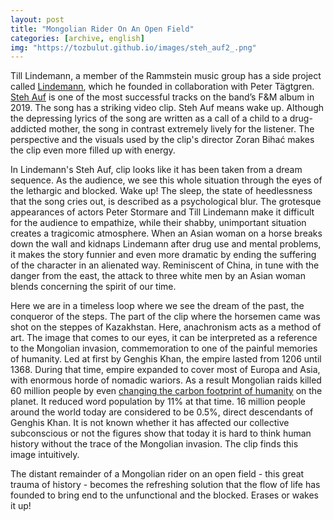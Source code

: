 ```yaml
---
layout: post
title: "Mongolian Rider On An Open Field"
categories: [archive, english]
img: "https://tozbulut.github.io/images/steh_auf2_.png"
---
```


Till Lindemann, a member of the Rammstein music group has a side project called [Lindemann](), which he founded in collaboration with Peter Tägtgren. [Steh Auf](https://www.youtube.com/watch?v=hiOjK992bPU) is one of the most successful tracks on the band’s F&M album in 2019. The song has a striking video clip. Steh Auf means wake up. Although the depressing lyrics of the song are written as a call of a child to a drug-addicted mother, the song in contrast extremely lively for the listener. The perspective and the visuals used by the clip's director Zoran Bihać makes the clip even more filled up with energy.

In Lindemann's Steh Auf, clip looks like it has been taken from a dream sequence. As the audience, we see this whole situation through the eyes of the lethargic and blocked. Wake up! The sleep, the state of heedlessness that the song cries out, is described as a psychological blur. The grotesque appearances of actors Peter Stormare and Till Lindemann make it difficult for the audience to empathize, while their shabby, unimportant situation creates a tragicomic atmosphere. When an Asian woman on a horse breaks down the wall and kidnaps Lindemann after drug use and mental problems, it makes the story funnier and even more dramatic by ending the suffering of the character in an alienated way. Reminiscent of China, in tune with the danger from the east, the attack to three white men by an Asian woman blends concerning the spirit of our time.

Here we are in a timeless loop where we see the dream of the past, the conqueror of the steps. The part of the clip where the horsemen came was shot on the steppes of Kazakhstan. Here, anachronism acts as a method of art. The image that comes to our eyes, it can be interpreted as a reference to the Mongolian invasion, commemoration to one of the painful memories of humanity. Led at first by Genghis Khan, the empire lasted from 1206 until 1368. During that time, empire expanded to cover most of Europa and Asia, with enormous horde of nomadic wariors. As a result Mongolian raids killed 60 million people by even [changing the carbon footprint of humanity](https://www.theguardian.com/theguardian/2011/jan/26/genghis-khan-eco-warrior) on the planet. It reduced word population by 11% at that time. 16 million people around the world today are considered to be 0.5%, direct descendants of Genghis Khan. It is not known whether it has affected our collective subconscious or not the figures show that today it is hard to think human history without the trace of the Mongolian invasion. The clip finds this image intuitively.

The distant remainder of a Mongolian rider on an open field - this great trauma of history - becomes the refreshing solution that the flow of life has founded to bring end to the unfunctional and the blocked. Erases or wakes it up!


